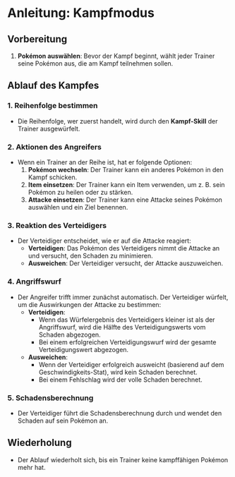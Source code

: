 # Anleitung: Kampfmodus

## Vorbereitung
1. **Pokémon auswählen**: Bevor der Kampf beginnt, wählt jeder Trainer seine Pokémon aus, die am Kampf teilnehmen sollen.

## Ablauf des Kampfes

### 1. Reihenfolge bestimmen
- Die Reihenfolge, wer zuerst handelt, wird durch den **Kampf-Skill** der Trainer ausgewürfelt.

### 2. Aktionen des Angreifers
- Wenn ein Trainer an der Reihe ist, hat er folgende Optionen:
  1. **Pokémon wechseln**: Der Trainer kann ein anderes Pokémon in den Kampf schicken.
  2. **Item einsetzen**: Der Trainer kann ein Item verwenden, um z. B. sein Pokémon zu heilen oder zu stärken.
  3. **Attacke einsetzen**: Der Trainer kann eine Attacke seines Pokémon auswählen und ein Ziel benennen.

### 3. Reaktion des Verteidigers
- Der Verteidiger entscheidet, wie er auf die Attacke reagiert:
  - **Verteidigen**: Das Pokémon des Verteidigers nimmt die Attacke an und versucht, den Schaden zu minimieren.
  - **Ausweichen**: Der Verteidiger versucht, der Attacke auszuweichen.

### 4. Angriffswurf
- Der Angreifer trifft immer zunächst automatisch. Der Verteidiger würfelt, um die Auswirkungen der Attacke zu bestimmen:
  - **Verteidigen**: 
    - Wenn das Würfelergebnis des Verteidigers kleiner ist als der Angriffswurf, wird die Hälfte des Verteidigungswerts vom Schaden abgezogen.
    - Bei einem erfolgreichen Verteidigungswurf wird der gesamte Verteidigungswert abgezogen.
  - **Ausweichen**:
    - Wenn der Verteidiger erfolgreich ausweicht (basierend auf dem Geschwindigkeits-Stat), wird kein Schaden berechnet.
    - Bei einem Fehlschlag wird der volle Schaden berechnet.

### 5. Schadensberechnung
- Der Verteidiger führt die Schadensberechnung durch und wendet den Schaden auf sein Pokémon an.

## Wiederholung
- Der Ablauf wiederholt sich, bis ein Trainer keine kampffähigen Pokémon mehr hat.